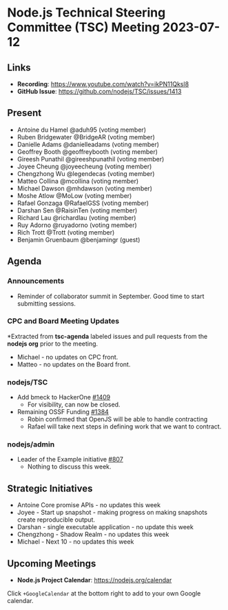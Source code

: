 # Node.js Technical Steering Committee (TSC) Meeting 2023-07-12

## Links

* **Recording**:  <https://www.youtube.com/watch?v=ikPN11Qksl8>
* **GitHub Issue**: <https://github.com/nodejs/TSC/issues/1413>

## Present

* Antoine du Hamel @aduh95 (voting member)
* Ruben Bridgewater @BridgeAR (voting member)
* Danielle Adams @danielleadams (voting member)
* Geoffrey Booth @geoffreybooth (voting member)
* Gireesh Punathil @gireeshpunathil (voting member)
* Joyee Cheung @joyeecheung (voting member)
* Chengzhong Wu @legendecas (voting member)
* Matteo Collina @mcollina (voting member)
* Michael Dawson @mhdawson (voting member)
* Moshe Atlow @MoLow (voting member)
* Rafael Gonzaga @RafaelGSS (voting member)
* Darshan Sen @RaisinTen (voting member)
* Richard Lau @richardlau (voting member)
* Ruy Adorno @ruyadorno (voting member)
* Rich Trott @Trott (voting member)
* Benjamin Gruenbaum @benjamingr (guest)

## Agenda

### Announcements

* Reminder of collaborator summit in September. Good time to start submitting sessions.

### CPC and Board Meeting Updates

*Extracted from **tsc-agenda** labeled issues and pull requests from the **nodejs org** prior to the meeting.

* Michael - no updates on CPC front.
* Matteo - no updates on the Board front.

### nodejs/TSC

* Add bmeck to HackerOne [#1409](https://github.com/nodejs/TSC/issues/1409)
  * For visibility, can now be closed.
* Remaining OSSF Funding [#1384](https://github.com/nodejs/TSC/issues/1384)
  * Robin confirmed that OpenJS will be able to handle contracting
  * Rafael will take next steps in defining work that we want to contract.

### nodejs/admin

* Leader of the Example initiative [#807](https://github.com/nodejs/admin/issues/807)
  * Nothing to discuss this week.

## Strategic Initiatives

* Antoine Core promise APIs - no updates this week
* Joyee - Start up snapshot - making progress on making snapshots create reproducible output.
* Darshan - single executable application - no update this week
* Chengzhong - Shadow Realm - no updates this week
* Michael - Next 10 - no updates this week

## Upcoming Meetings

* **Node.js Project Calendar**: <https://nodejs.org/calendar>

Click `+GoogleCalendar` at the bottom right to add to your own Google calendar.
